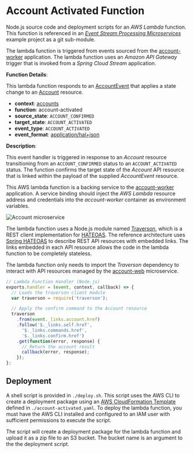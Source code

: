 # Account Activated Function

Node.js source code and deployment scripts for an _AWS Lambda_ function. This function is referenced in an [_Event Stream Processing Microservices_](https://github.com/kbastani/event-stream-processing-microservices/tree/master) example project as a git sub-module.

The lambda function is triggered from events sourced from the [account-worker](https://github.com/kbastani/event-stream-processing-microservices/tree/master/account-parent) application. The lambda function uses an _Amazon API Gateway_ trigger that is invoked from a _Spring Cloud Stream_ application.

**Function Details**:

This lambda function responds to an [AccountEvent](https://github.com/kbastani/event-stream-processing-microservices/blob/master/account-parent/account-web/src/main/java/demo/event/AccountEvent.java) that applies a state change to an [Account](https://github.com/kbastani/event-stream-processing-microservices/blob/master/account-parent/account-web/src/main/java/demo/account/Account.java) resource.

- **context**: [accounts](https://github.com/kbastani/event-stream-processing-microservices/tree/master/account-parent)
- **function**: account-activated
- **source_state**: `ACCOUNT_CONFIRMED`
- **target_state**: `ACCOUNT_ACTIVATED`
- **event_type**: `ACCOUNT_ACTIVATED`
- **event_format**: [application/hal+json](http://stateless.co/hal_specification.html)

**Description**:

This event handler is triggered in response to an _Account_ resource transitioning from an `ACCOUNT_CONFIRMED` status to an `ACCOUNT_ACTIVATED` status. The function confirms the target state of the _Account_ API resource that is linked within the payload of the supplied _AccountEvent_ resource.

This AWS lambda function is a backing service to the [account-worker](https://github.com/kbastani/event-stream-processing-microservices/tree/master/account-parent/account-worker) application. A service binding should inject the _AWS Lambda_ resource address and credentials into the _account-worker_ container as environment variables.

![Account microservice](http://i.imgur.com/WZTR4lQ.png)

The lambda function uses a Node.js module named [Traverson](https://github.com/basti1302/traverson), which is a REST client implementation for [HATEOAS](https://en.wikipedia.org/wiki/HATEOAS). The reference architecture uses [Spring HATEOAS](http://projects.spring.io/spring-hateoas/) to describe REST API resources with embedded links. The links embedded in each API resource allows the code in the lambda function to be completely stateless.

The lambda function only needs to import the _Traverson_ dependency to interact with API resources managed by the [account-web](https://github.com/kbastani/event-stream-processing-microservices/tree/master/account-parent/account-web) microservice.

```javascript
// Lambda Function Handler (Node.js)
exports.handler = (event, context, callback) => {
  // Loads the traverson client module
  var traverson = require('traverson');

  // Apply the confirm command to the Account resource
  traverson
    .from(event._links.account.href)
    .follow('$._links.self.href',
      '$._links.commands.href',
      '$._links.confirm.href')
    .get(function(error, response) {
      // Return the account result
      callback(error, response);
    });
};
```

## Deployment

A shell script is provided in `./deploy.sh`. This script uses the AWS CLI to create a deployment package using an [AWS CloudFormation Template](https://aws.amazon.com/cloudformation/aws-cloudformation-templates/) defined in `./account-activated.yaml`. To deploy the lambda function, you must have the AWS CLI installed and configured to an IAM user with sufficient permissions to execute the script.

The script will create a deployment package for the lambda function and upload it as a zip file to an S3 bucket. The bucket name is an argument to the the deployment script.
